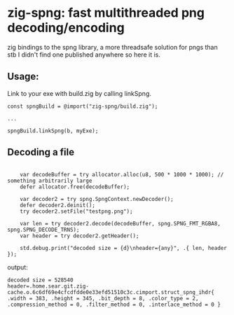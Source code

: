 # zig-spng: fast multithreaded png decoding/encoding

zig bindings to the spng library, a more threadsafe solution for pngs than stb
I didn't find one published anywhere so here it is.


## Usage:

Link to your exe with build.zig by calling linkSpng.

```zig
const spngBuild = @import("zig-spng/build.zig");

...

spngBuild.linkSpng(b, myExe);
```

## Decoding a file


```zig

    var decodeBuffer = try allocator.alloc(u8, 500 * 1000 * 1000); // something arbitrarily large
    defer allocator.free(decodeBuffer);

    var decoder2 = try spng.SpngContext.newDecoder();
    defer decoder2.deinit();
    try decoder2.setFile("testpng.png");

    var len = try decoder2.decode(decodeBuffer, spng.SPNG_FMT_RGBA8, spng.SPNG_DECODE_TRNS);
    var header = try decoder2.getHeader();

    std.debug.print("decoded size = {d}\nheader={any}", .{ len, header });
```

output:


```
decoded size = 528540
header=.home.sear.git.zig-cache.o.6c6df69e4cfcdfdde0e33efd51510c3c.cimport.struct_spng_ihdr{ .width = 383, .height = 345, .bit_depth = 8, .color_type = 2, .compression_method = 0, .filter_method = 0, .interlace_method = 0 }
```
